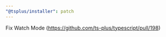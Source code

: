 ```yaml
---
"@tsplus/installer": patch
---
```


Fix Watch Mode (https://github.com/ts-plus/typescript/pull/198)
